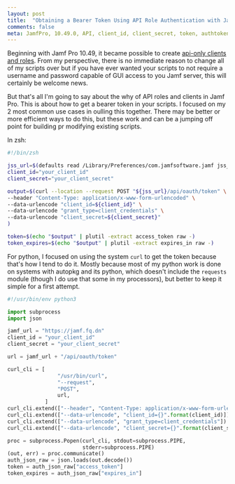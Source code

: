 ```yaml
---
layout: post
title:  "Obtaining a Bearer Token Using API Role Authentication with Jamf"
comments: false
meta: JamfPro, 10.49.0, API, client_id, client_secret, token, authtoken
---
```

Beginning with Jamf Pro 10.49, it became possible to create [api-only clients and roles](https://learn.jamf.com/bundle/jamf-pro-documentation-10.49.0/page/API_Roles_and_Clients.html). From my perspective, there is no immediate reason to change all of my scripts over but if you have ever wanted your scripts to not require a username and password capable of GUI access to you Jamf server, this will certainly be welcome news.

But that's all I'm going to say about the why of API roles and clients in Jamf Pro. This is about how to get a bearer token in your scripts. I focused on my 2 most common use cases in oulling this together. There may be better or more efficient ways to do this, but these work and can be a jumping off point for building pr modifying existing scripts.

In zsh:
```zsh
#!/bin/zsh

jss_url=$(defaults read /Library/Preferences/com.jamfsoftware.jamf jss_url)
client_id="your_client_id"
client_secret="your_client_secret"

output=$(curl --location --request POST "${jss_url}/api/oauth/token" \
--header "Content-Type: application/x-www-form-urlencoded" \
--data-urlencode "client_id=${client_id}" \
--data-urlencode "grant_type=client_credentials" \
--data-urlencode "client_secret=${client_secret}"
)

token=$(echo "$output" | plutil -extract access_token raw -)
token_expires=$(echo "$output" | plutil -extract expires_in raw -)
```

For python, I focused on using the system `curl` to get the token because that's how I tend to do it. Mostly because most of my python work is done on systems with autopkg and its python, which doesn't include the `requests` module (though I do use that some in my processors), but better to keep it simple for a first attempt.
```python
#!/usr/bin/env python3

import subprocess
import json

jamf_url = "https://jamf.fq.dn"
client_id = "your_client_id"
client_secret = "your_client_secret"

url = jamf_url + "/api/oauth/token"

curl_cli = [
                "/usr/bin/curl",
                "--request",
                "POST",
                url,
            ]
curl_cli.extend(["--header", "Content-Type: application/x-www-form-urlencoded"])
curl_cli.extend(["--data-urlencode", "client_id={}".format(client_id)])
curl_cli.extend(["--data-urlencode", "grant_type=client_credentials"])
curl_cli.extend(["--data-urlencode", "client_secret={}".format(client_secret)])

proc = subprocess.Popen(curl_cli, stdout=subprocess.PIPE,
                        stderr=subprocess.PIPE)
(out, err) = proc.communicate()
auth_json_raw = json.loads(out.decode())
token = auth_json_raw["access_token"]
token_expires = auth_json_raw["expires_in"]
```
